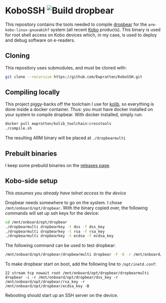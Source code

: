 # KoboSSH ![Build dropbear](https://github.com/Ewpratten/KoboSSH/workflows/Build%20dropbear/badge.svg)

This repository contains the tools needed to compile [dropbear](https://matt.ucc.asn.au/dropbear/dropbear.html) for the `arm-kobo-linux-gnueabihf` system (all recent [Kobo](https://www.kobo.com/) products). This binary is used for root shell access on Kobo devices which, in my case, is used to deploy and debug software on e-readers.

## Cloning

This repository uses submodules, and must be cloned with:

```sh
git clone --recursive https://github.com/Ewpratten/KoboSSH.git
```

## Compiling locally

This project piggy-backs off the toolchain I use for [kolib](https://github.com/Ewpratten/kolib), so everything is done inside a docker container. Thus: you must have docker installed on your system to compile dropbear. With docker installed, simply run:

```sh
docker pull ewpratten/kolib_toolchain:crosstools
./compile.sh
```

The resulting ARM binary will be placed at `./dropbearmulti`

## Prebuilt binaries

I keep some prebuild binaries on the [releases page](https://github.com/Ewpratten/KoboSSH/releases).

## Kobo-side setup

*This assumes you already have telnet access to the device*

Dropbear needs somewhere to go on the system. I chose `/mnt/onboard/opt/dropbear`. With the binary copied over, the following commands will set up ssh keys for the device:

```sh
cd /mnt/onboard/opt/dropbear
./dropbearmulti dropbearkey -t dss -f dss_key
./dropbearmulti dropbearkey -t rsa -f rsa_key
./dropbearmulti dropbearkey -t ecdsa -f ecdsa_key
```

The following command can be used to test dropbear:

```sh
/mnt/onboard/opt/dropbear/dropbearmulti dropbear -F -E -r /mnt/onboard/opt/dropbear/dss_key -r /mnt/onboard/opt/dropbear/rsa_key -r /mnt/onboard/opt/dropbear/ecdsa_key -B
```

To make dropbear start on boot, add the following line to `/opt/inetd.conf`:

```text
22 stream tcp nowait root /mnt/onboard/opt/dropbear/dropbearmulti dropbear -i -r /mnt/onboard/opt/dropbear/dss_key -r /mnt/onboard/opt/dropbear/rsa_key -r /mnt/onboard/opt/dropbear/ecdsa_key -B
```

Rebooting should start up an SSH server on the device.
